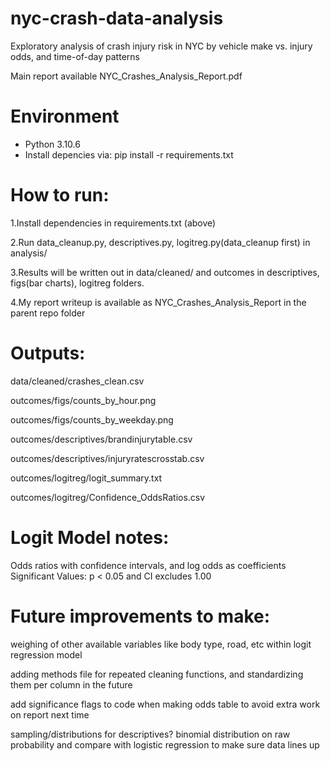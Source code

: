 # nyc-crash-data-analysis
Exploratory analysis of crash injury risk in NYC by vehicle make vs. injury odds, and time-of-day patterns

Main report available NYC_Crashes_Analysis_Report.pdf

# Environment
- Python 3.10.6
- Install depencies via: pip install -r requirements.txt

# How to run:
1.Install dependencies in requirements.txt (above)

2.Run data_cleanup.py, descriptives.py, logitreg.py(data_cleanup first) in analysis/

3.Results will be written out in data/cleaned/ and outcomes in descriptives, figs(bar charts), logitreg folders.

4.My report writeup is available as NYC_Crashes_Analysis_Report in the parent repo folder

# Outputs:
data/cleaned/crashes_clean.csv

outcomes/figs/counts_by_hour.png

outcomes/figs/counts_by_weekday.png

outcomes/descriptives/brandinjurytable.csv

outcomes/descriptives/injuryratescrosstab.csv

outcomes/logitreg/logit_summary.txt

outcomes/logitreg/Confidence_OddsRatios.csv

# Logit Model notes:
Odds ratios with confidence intervals, and log odds as coefficients
Significant Values: p < 0.05 and CI excludes 1.00

# Future improvements to make:
weighing of other available variables like body type, road, etc within logit regression model

adding methods file for repeated cleaning functions, and standardizing them per column in the future

add significance flags to code when making odds table to avoid extra work on report next time

sampling/distributions for descriptives? binomial distribution on raw probability and compare with logistic regression to make sure data lines up


